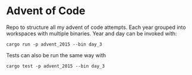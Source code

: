 # Advent of Code

Repo to structure all my advent of code attempts. Each year grouped into workspaces with multiple binaries. Year and day can be invoked with:

```
cargo run -p advent_2015 --bin day_3
```

Tests can also be run the same way with

```
cargo test -p advent_2015 --bin day_3
```
